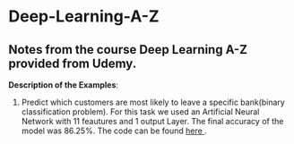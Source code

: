 # Deep-Learning-A-Z

## Notes from the course Deep Learning A-Z provided from Udemy.


**Description of the Examples**:
1) Predict which customers are most likely to leave a specific bank(binary classification problem). 
For this task we used an Artificial Neural  Network with 11 feautures and 1 output Layer. The final accuracy of the model was 86.25%. 
The code can be found <a href="https://github.com/gpsyrou/Deep-Learning-A-Z/blob/master/bank_customers_pred.py"> here </a>.
